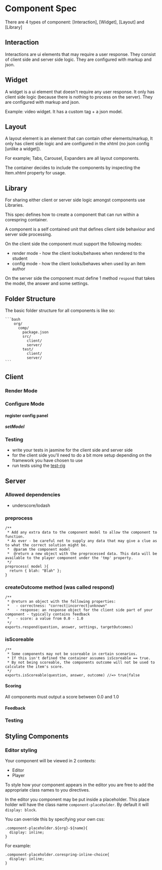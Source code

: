 # Component Spec

There are 4 types of component: [Interaction], [Widget], [Layout] and [Library]

## Interaction
Interactions are ui elements that may require a user response. They consist of client side and server side logic. They are configured with markup and json.

## Widget 

A widget is a ui element that doesn't require any user response. It only has client side logic (because there is nothing to process on the server). They are configured with markup and json. 

Example: video widget. It has a custom tag + a json model.

## Layout 

A layout element is an element that can contain other elements/markup, It only has client side logic and are configured in the xhtml (no json config [unlike a widget]).

For example; Tabs, Carousel, Expanders are all layout components.

The container decides to include the components by inspecting the Item.xhtml property for usage.

## Library

For sharing either client or server side logic amongst components use Libraries.

This spec defines how to create a component that can run within a corespring container.

A component is a self contained unit that defines client side behaviour and server side processing.

On the client side the component must support the following modes:
* render mode - how the client looks/behaves when rendered to the student
* config mode - how the client looks/behaves when used by an item author

On the server side the component must define 1 method `respond` that takes the model, the answer and some settings.

## Folder Structure

The basic folder structure for all components is like so:

    ```bash
        org/
          comp/
            package.json
            src/
              client/
              server/
            test/
              client/
              server/
    ```

## Client

### Render Mode

### Configure Mode

#### register config panel

##### setModel

### Testing

* write your tests in jasmine for the client side and server side
* for the client side you'll need to do a bit more setup depending on the framework you have chosen to use
* run tests using the [test-rig](test-rig)

## Server

### Allowed dependencies

* underscore/lodash


### preprocess


    /**
     * Add any extra data to the component model to allow the component to function.
     * As ever - be careful not to supply any data that may give a clue as to what the correct solution might be.
     *  @param the component model
     *  @return a new object with the preprocessed data. This data will be available to the player component under the 'tmp' property.
     */
    preprocess( model ){
      return { blah: "Blah" };
    }


### createOutcome method (was called respond)

    /**
     * @return an object with the following properties:
     *   - correctness: "correct|incorrect|unknown"
     *   - response: an response object for the client side part of your component - typically contains feedback
     *   - score: a value from 0.0 - 1.0
     */
    exports.respond(question, answer, settings, targetOutcomes)
    

### isScoreable
    
    /**
     * Some components may not be scoreable in certain scenarios.
     * If this isn't defined the container assumes isScoreable == true.
     * By not being scoreable, the components outcome will not be used to calculate the item's score.
     */
    exports.isScoreable(question, answer, outcome) //=> true|false

#### Scoring

All components must output a score between 0.0 and 1.0


#### Feedback

### Testing

## Styling Components

### Editor styling

Your component will be viewed in 2 contexts: 
* Editor
* Player

To style how your component appears in the editor you are free to add the appropriate class names to you directives.

In the editor you component may be put inside a placeholder. This place holder will have the class name `component-placeholder`. By default it will `display: block`. 

You can override this by specifying your own css: 

    .component-placeholder.${org}-${name}{
      display: inline;
    }

For example: 

    .component-placeholder.corespring-inline-choice{
      display: inline;
    }



